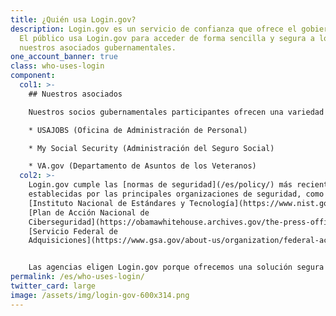 ```yaml
---
title: ¿Quién usa Login.gov?
description: Login.gov es un servicio de confianza que ofrece el gobierno para iniciar sesión.
  El público usa Login.gov para acceder de forma sencilla y segura a los servicios que brindan
  nuestros asociados gubernamentales.
one_account_banner: true
class: who-uses-login
component:
  col1: >-
    ## Nuestros asociados

    Nuestros socios gubernamentales participantes ofrecen una variedad de servicios como:

    * USAJOBS (Oficina de Administración de Personal)

    * My Social Security (Administración del Seguro Social)

    * VA.gov (Departamento de Asuntos de los Veteranos)
  col2: >-
    Login.gov cumple las [normas de seguridad](/es/policy/) más recientes
    establecidas por las principales organizaciones de seguridad, como el
    [Instituto Nacional de Estándares y Tecnología](https://www.nist.gov/), el
    [Plan de Acción Nacional de
    Ciberseguridad](https://obamawhitehouse.archives.gov/the-press-office/2016/02/09/fact-sheet-cybersecurity-national-action-plan) y el
    [Servicio Federal de
    Adquisiciones](https://www.gsa.gov/about-us/organization/federal-acquisition-service).


    Las agencias eligen Login.gov porque ofrecemos una solución segura y sencilla. [Lea más sobre nuestro programa de socios](/partners/).
permalink: /es/who-uses-login/
twitter_card: large
image: /assets/img/login-gov-600x314.png
---
```

